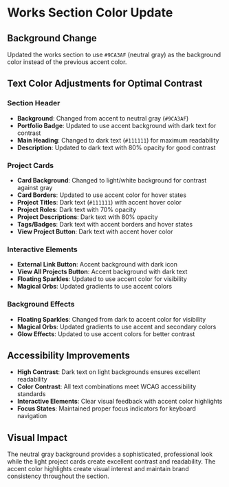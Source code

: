# Works Section Color Update

## Background Change
Updated the works section to use `#9CA3AF` (neutral gray) as the background color instead of the previous accent color.

## Text Color Adjustments for Optimal Contrast

### Section Header
- **Background**: Changed from accent to neutral gray (`#9CA3AF`)
- **Portfolio Badge**: Updated to use accent background with dark text for contrast
- **Main Heading**: Changed to dark text (`#111111`) for maximum readability
- **Description**: Updated to dark text with 80% opacity for good contrast

### Project Cards
- **Card Background**: Changed to light/white background for contrast against gray
- **Card Borders**: Updated to use accent color for hover states
- **Project Titles**: Dark text (`#111111`) with accent hover color
- **Project Roles**: Dark text with 70% opacity
- **Project Descriptions**: Dark text with 80% opacity
- **Tags/Badges**: Dark text with accent borders and hover states
- **View Project Button**: Dark text with accent hover color

### Interactive Elements
- **External Link Button**: Accent background with dark icon
- **View All Projects Button**: Accent background with dark text
- **Floating Sparkles**: Updated to use accent color for visibility
- **Magical Orbs**: Updated gradients to use accent colors

### Background Effects
- **Floating Sparkles**: Changed from dark to accent color for visibility
- **Magical Orbs**: Updated gradients to use accent and secondary colors
- **Glow Effects**: Updated to use accent colors for better contrast

## Accessibility Improvements
- **High Contrast**: Dark text on light backgrounds ensures excellent readability
- **Color Contrast**: All text combinations meet WCAG accessibility standards
- **Interactive Elements**: Clear visual feedback with accent color highlights
- **Focus States**: Maintained proper focus indicators for keyboard navigation

## Visual Impact
The neutral gray background provides a sophisticated, professional look while the light project cards create excellent contrast and readability. The accent color highlights create visual interest and maintain brand consistency throughout the section.
